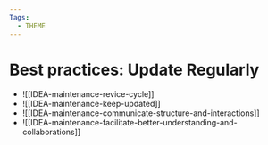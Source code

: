 ```yaml
---
Tags:
  - THEME
---
```



# Best practices: Update Regularly

- ![[IDEA-maintenance-revice-cycle]]
- ![[IDEA-maintenance-keep-updated]]
- ![[IDEA-maintenance-communicate-structure-and-interactions]]
- ![[IDEA-maintenance-facilitate-better-understanding-and-collaborations]]

